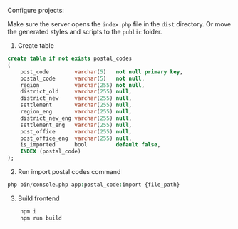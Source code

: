 Configure projects:

Make sure the server opens the ```index.php``` file in the ```dist``` directory.
Or move the generated styles and scripts to the ```public``` folder.

1. Create table
``` sql
create table if not exists postal_codes
(
    post_code        varchar(5)   not null primary key,
    postal_code      varchar(5)   not null,
    region           varchar(255) not null,
    district_old     varchar(255) null,
    district_new     varchar(255) null,
    settlement       varchar(255) null,
    region_eng       varchar(255) null,
    district_new_eng varchar(255) null,
    settlement_eng   varchar(255) null,
    post_office      varchar(255) null,
    post_office_eng  varchar(255) null,
    is_imported      bool         default false,
    INDEX (postal_code)
);
```

2. Run import postal codes command
``` php
php bin/console.php app:postal_code:import {file_path}
```

3. Build frontend
``` bash
    npm i
    npm run build
```
